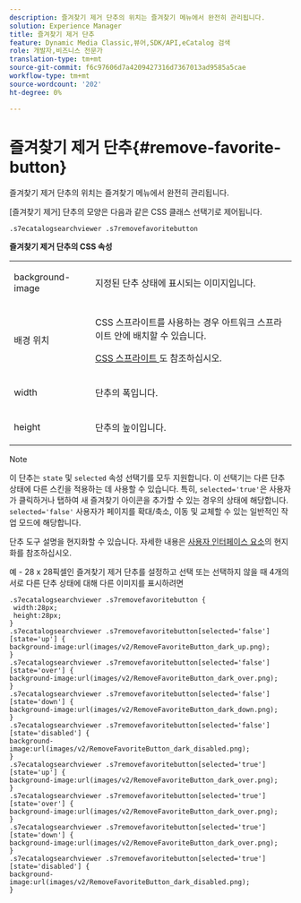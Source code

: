 ```yaml
---
description: 즐겨찾기 제거 단추의 위치는 즐겨찾기 메뉴에서 완전히 관리됩니다.
solution: Experience Manager
title: 즐겨찾기 제거 단추
feature: Dynamic Media Classic,뷰어,SDK/API,eCatalog 검색
role: 개발자,비즈니스 전문가
translation-type: tm+mt
source-git-commit: f6c97606d7a4209427316d7367013ad9585a5cae
workflow-type: tm+mt
source-wordcount: '202'
ht-degree: 0%

---
```



# 즐겨찾기 제거 단추{#remove-favorite-button}

즐겨찾기 제거 단추의 위치는 즐겨찾기 메뉴에서 완전히 관리됩니다.

<!--<a id="section_061E550C1C1D4DB2BD663A898895B38C"></a>-->

[즐겨찾기 제거] 단추의 모양은 다음과 같은 CSS 클래스 선택기로 제어됩니다.

```
.s7ecatalogsearchviewer .s7removefavoritebutton
```

**즐겨찾기 제거 단추의 CSS 속성**

<table id="table_C48C56E696304C9BAFEE71BA9EA9A174"> 
 <tbody> 
  <tr> 
   <td colname="col1"> <p> <span class="codeph"> background-image  </span> </p> </td> 
   <td colname="col2"> <p> 지정된 단추 상태에 표시되는 이미지입니다. </p> </td> 
  </tr> 
  <tr> 
   <td colname="col1"> <p> <span class="codeph"> 배경 위치  </span> </p> </td> 
   <td colname="col2"> <p> CSS 스프라이트를 사용하는 경우 아트워크 스프라이트 안에 배치할 수 있습니다. </p> <p><a href="../../../c-html5-s7-aem-asset-viewers/c-html5-ecatsearch-viewer-about/c-html5-ecatsearch-viewer-customizingviewer/c-html5-ecatsearch-viewer-customizingviewer.md#section-9d570f95eb2443aca74c1b02f6e89aff" format="dita" scope="local"> CSS 스프라이트 </a>도 참조하십시오. </p> </td> 
  </tr> 
  <tr> 
   <td colname="col1"> <p> <span class="codeph"> width </span> </p> </td> 
   <td colname="col2"> <p>단추의 폭입니다. </p> </td> 
  </tr> 
  <tr> 
   <td colname="col1"> <p> <span class="codeph"> height </span> </p> </td> 
   <td colname="col2"> <p>단추의 높이입니다. </p> </td> 
  </tr> 
 </tbody> 
</table>

>[!NOTE]
>
>이 단추는 `state` 및 `selected` 속성 선택기를 모두 지원합니다. 이 선택기는 다른 단추 상태에 다른 스킨을 적용하는 데 사용할 수 있습니다. 특히, `selected='true'`은 사용자가 클릭하거나 탭하여 새 즐겨찾기 아이콘을 추가할 수 있는 경우의 상태에 해당합니다. `selected='false'` 사용자가 페이지를 확대/축소, 이동 및 교체할 수 있는 일반적인 작업 모드에 해당합니다.

단추 도구 설명을 현지화할 수 있습니다. 자세한 내용은 [사용자 인터페이스 요소](../../../c-html5-s7-aem-asset-viewers/c-html5-ecatsearch-viewer-about/c-html5-ecatsearch-viewer-localization.md#concept-cbfc39344c494eb7b9f6a272cff0cc74)의 현지화를 참조하십시오.

예 - 28 x 28픽셀인 즐겨찾기 제거 단추를 설정하고 선택 또는 선택하지 않을 때 4개의 서로 다른 단추 상태에 대해 다른 이미지를 표시하려면

```
.s7ecatalogsearchviewer .s7removefavoritebutton { 
 width:28px; 
 height:28px; 
} 
.s7ecatalogsearchviewer .s7removefavoritebutton[selected='false'][state='up'] { 
background-image:url(images/v2/RemoveFavoriteButton_dark_up.png); 
} 
.s7ecatalogsearchviewer .s7removefavoritebutton[selected='false'][state='over'] { 
background-image:url(images/v2/RemoveFavoriteButton_dark_over.png); 
} 
.s7ecatalogsearchviewer .s7removefavoritebutton[selected='false'][state='down'] { 
background-image:url(images/v2/RemoveFavoriteButton_dark_down.png); 
} 
.s7ecatalogsearchviewer .s7removefavoritebutton[selected='false'][state='disabled'] { 
background-image:url(images/v2/RemoveFavoriteButton_dark_disabled.png); 
} 
.s7ecatalogsearchviewer .s7removefavoritebutton[selected='true'][state='up'] { 
background-image:url(images/v2/RemoveFavoriteButton_dark_over.png); 
} 
.s7ecatalogsearchviewer .s7removefavoritebutton[selected='true'][state='over'] { 
background-image:url(images/v2/RemoveFavoriteButton_dark_over.png); 
} 
.s7ecatalogsearchviewer .s7removefavoritebutton[selected='true'][state='down'] { 
background-image:url(images/v2/RemoveFavoriteButton_dark_over.png); 
} 
.s7ecatalogsearchviewer .s7removefavoritebutton[selected='true'][state='disabled'] { 
background-image:url(images/v2/RemoveFavoriteButton_dark_disabled.png); 
}
```

